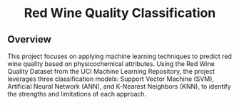 <div align="center">
    <h1 id="Header">Red Wine Quality Classification</h1>
</div>

## Overview
This project focuses on applying machine learning techniques to predict red wine quality based on physicochemical attributes. Using the Red Wine Quality Dataset from the UCI Machine Learning Repository, the project leverages three classification models: Support Vector Machine (SVM), Artificial Neural Network (ANN), and K-Nearest Neighbors (KNN), to identify the strengths and limitations of each approach.
